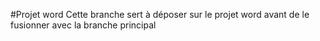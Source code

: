 #Projet word
Cette branche sert à  déposer sur le projet word avant de le fusionner avec la branche principal


